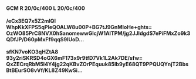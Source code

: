 #### GCM R 20/0c/400 L 20/0c/400
**/eCx3EQ7x5Z2mlQI**<br/>**WhpKkXFPS5qPleQOALW8u00P+BG7tJ9GnMIoHe+ghts=**<br/>**OzWO85PrC8NVX0hSanomewwGlcjW1AlTPM/jg2JJldgdS7ePiFMxZo9k3QDfJP/D60pMxFf9qqS9IUoD...**<br/><br/>
**sfKN7voKO3qHZtA8**<br/>**93y2riSKRSD4oGX6mF173x9r9tfD7Vk1L2Ak7DE/sfw=**<br/>**QxZECrqRbM5l4Y4jg22qKBvZOrPEquuk85lb9yE68QT9PPQUQYnjT2BbsBtBEurSO8vVf/KL8Z49KwSi...**